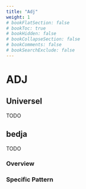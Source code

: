 ```yaml
---
title: "Adj"
weight: 1
# bookFlatSection: false
# bookToc: true
# bookHidden: false
# bookCollapseSection: false
# bookComments: false
# bookSearchExclude: false
---
```

# ADJ

## Universel 
TODO




## bedja

TODO
### Overview

### Specific Pattern



